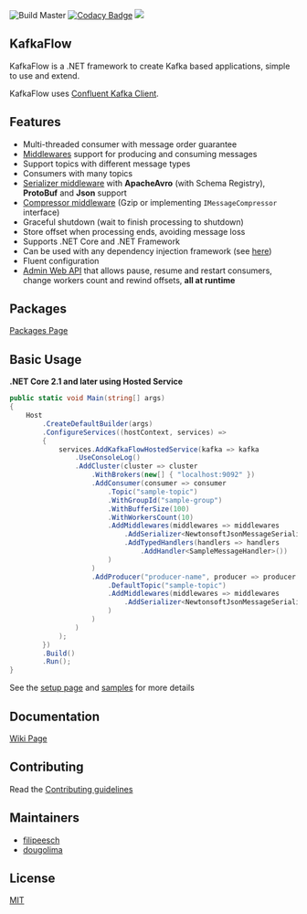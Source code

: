 ![Build Master](https://github.com/Farfetch/kafka-flow/workflows/Build%20Master/badge.svg?branch=master) [![Codacy Badge](https://api.codacy.com/project/badge/Grade/49878b337fde46839c5f08051c2ba098)](https://app.codacy.com/gh/Farfetch/kafka-flow?utm_source=github.com&utm_medium=referral&utm_content=Farfetch/kafka-flow&utm_campaign=Badge_Grade_Dashboard) [<img src="https://img.shields.io/badge/slack-@kafkaflow-green.svg?logo=slack">](https://join.slack.com/t/kafkaflow/shared_invite/zt-fqw06n2u-1lA5Mz_VnSPGhRgfT97SPQ)

## KafkaFlow

KafkaFlow is a .NET framework to create Kafka based applications, simple to use and extend.

KafkaFlow uses [Confluent Kafka Client](https://github.com/confluentinc/confluent-kafka-dotnet).

## Features

-   Multi-threaded consumer with message order guarantee
-   [Middlewares](https://github.com/Farfetch/kafka-flow/wiki/middlewares) support for producing and consuming messages
-   Support topics with different message types
-   Consumers with many topics
-   [Serializer middleware](https://github.com/Farfetch/kafka-flow/wiki/serializer-middleware) with **ApacheAvro** (with Schema Registry), **ProtoBuf** and **Json** support
-   [Compressor middleware](https://github.com/Farfetch/kafka-flow/wiki/Compressor-Middleware) (Gzip or implementing `IMessageCompressor` interface)
-   Graceful shutdown (wait to finish processing to shutdown)
-   Store offset when processing ends, avoiding message loss
-   Supports .NET Core and .NET Framework
-   Can be used with any dependency injection framework (see [here](https://github.com/Farfetch/kafka-flow/wiki/Dependency-Injection))
-   Fluent configuration
-   [Admin Web API](https://github.com/Farfetch/kafka-flow/wiki/admin) that allows pause, resume and restart consumers, change workers count and rewind offsets, **all at runtime**

## Packages

[Packages Page](https://github.com/Farfetch/kafka-flow/wiki/packages)

## Basic Usage

**.NET Core 2.1 and later using Hosted Service**

```csharp
public static void Main(string[] args)
{
    Host
        .CreateDefaultBuilder(args)
        .ConfigureServices((hostContext, services) =>
        {
            services.AddKafkaFlowHostedService(kafka => kafka
                .UseConsoleLog()
                .AddCluster(cluster => cluster
                    .WithBrokers(new[] { "localhost:9092" })
                    .AddConsumer(consumer => consumer
                        .Topic("sample-topic")
                        .WithGroupId("sample-group")
                        .WithBufferSize(100)
                        .WithWorkersCount(10)
                        .AddMiddlewares(middlewares => middlewares
                            .AddSerializer<NewtonsoftJsonMessageSerializer>()
                            .AddTypedHandlers(handlers => handlers
                                .AddHandler<SampleMessageHandler>())
                        )
                    )
                    .AddProducer("producer-name", producer => producer
                        .DefaultTopic("sample-topic")
                        .AddMiddlewares(middlewares => middlewares
                            .AddSerializer<NewtonsoftJsonMessageSerializer>()
                        )
                    )
                )
            );
        })
        .Build()
        .Run();
}
```
See the [setup page](https://github.com/Farfetch/kafka-flow/wiki/Setup) and [samples](/samples) for more details

## Documentation

[Wiki Page](https://github.com/Farfetch/kafka-flow/wiki)

## Contributing

Read the [Contributing guidelines](CONTRIBUTING.md)

## Maintainers

-   [filipeesch](https://github.com/filipeesch)
-   [dougolima](https://github.com/dougolima)

## License

[MIT](LICENSE)
